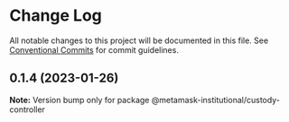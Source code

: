 # Change Log

All notable changes to this project will be documented in this file.
See [Conventional Commits](https://conventionalcommits.org) for commit guidelines.

## 0.1.4 (2023-01-26)

**Note:** Version bump only for package @metamask-institutional/custody-controller

